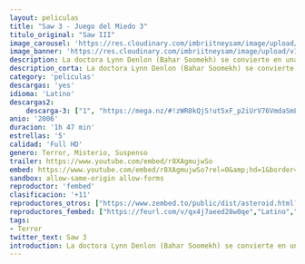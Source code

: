 ```yaml
---
layout: peliculas
title: "Saw 3 - Juego del Miedo 3"
titulo_original: "Saw III"
image_carousel: 'https://res.cloudinary.com/imbriitneysam/image/upload/v1544141719/saw3-poster-min.jpg'
image_banner: 'https://res.cloudinary.com/imbriitneysam/image/upload/v1544141719/saw3-banner-min.jpg'
description: La doctora Lynn Denlon (Bahar Soomekh) se convierte en una de las piezas del más reciente juego del famoso asesino (Tobin Bell). Secuestrada y trasladada a una bodega abandonada, ella descubre a Jigsaw postrado en una cama y muriendo. La tarea de Lynn es mantener con vida al maniaco asesino el tiempo suficiente para que Jeff (Angus Macfadyen), la otra víctima, complete su propia tarea. Ambos ignoran que Jigsaw tiene planes mucho más grandes y mortales.
description_corta: La doctora Lynn Denlon (Bahar Soomekh) se convierte en una de las piezas del más reciente juego del famoso asesino (Tobin Bell). Secuestrada y trasladada a una bodega abandonada, ella descubre a Jigsaw postrado en una cama y muriendo. La...
category: 'peliculas'
descargas: 'yes'
idioma: 'Latino'
descargas2:
    descarga-3: ["1", "https://mega.nz/#!zWR0kQjS!ut5xF_p2iUrV76VmdaSmLgU8Xl5Qx1Uie7ObKZxcZSs", "https://www.google.com/s2/favicons?domain=mega.nz","Mega","https://res.cloudinary.com/imbriitneysam/image/upload/v1541473684/mexico.png", "Latino", "Full HD"]
anio: '2006'
duracion: '1h 47 min'
estrellas: '5'
calidad: 'Full HD'
genero: Terror, Misterio, Suspenso
trailer: https://www.youtube.com/embed/r8XAgmujwSo
embed: https://www.youtube.com/embed/r8XAgmujwSo?rel=0&amp;hd=1&border=0&wmode=opaque&enablejsapi=1&modestbranding=1&controls=1&showinfo=1
sandbox: allow-same-origin allow-forms
reproductor: 'fembed'
clasificacion: '+11'
reproductores_otros: ["https://www.zembed.to/public/dist/asteroid.html?id=6ac596c5b3dd7c5679a871d41de08470&title=Saw%203","Latino","https://gdriveplayer.me/embed2.php?link=AQwOyCtQdFsTgbGBcytPrAKjCZbjbMWiAZdssMkEM%252FIYQayjU5oPyE4uXcg%252Fxhyjh9%252BkKQaY0tuWu1ZFqPFlplWD66X8dJfdpT9%252FlRsJkJzhYKtYdHM2%252FhpuH1El%252FWfF1k7D%252FNgGbAGJvNvpRgV8PVndgXTn0jx2PPj%252FoHkLvTr46M7UJ7X9agajvjilFcwkbIpcYSZQ1w4OyG4AjF8YLP","Latino","https://movcloud.net/embed/bd-nxicvId_N","Latino"]
reproductores_fembed: ["https://feurl.com/v/qx4j7aeed28w0qe","Latino","https://animekao.xyz/v/x4jzqs54dde26-g","Latino"]
tags:
- Terror
twitter_text: Saw 3
introduction: La doctora Lynn Denlon (Bahar Soomekh) se convierte en una de las piezas del más reciente juego del famoso asesino (Tobin Bell). Secuestrada y trasladada a una bodega abandonada, ella descubre a Jigsaw postrado en una cama y muriendo. La..
---
```



 







